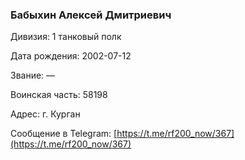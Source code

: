 ### Бабыхин Алексей Дмитриевич

Дивизия: 1 танковый полк

Дата рождения: 2002-07-12

Звание: —

Воинская часть: 58198

Адрес: г. Курган

Сообщение в Telegram: [https://t.me/rf200_now/367](https://t.me/rf200_now/367)
